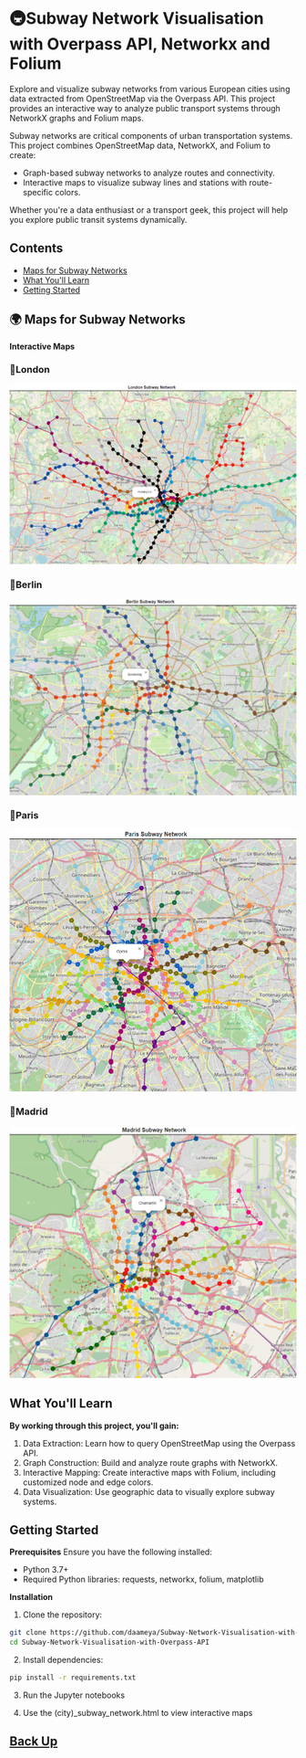 # 🚇Subway Network Visualisation with Overpass API, Networkx and Folium

Explore and visualize subway networks from various European cities using data extracted from OpenStreetMap via the Overpass API. This project provides an interactive way to analyze public transport systems through NetworkX graphs and Folium maps.

Subway networks are critical components of urban transportation systems. This project combines OpenStreetMap data, NetworkX, and Folium to create:

* Graph-based subway networks to analyze routes and connectivity.
* Interactive maps to visualize subway lines and stations with route-specific colors.

Whether you're a data enthusiast or a transport geek, this project will help you explore public transit systems dynamically.

## Contents

- [Maps for Subway Networks](#maps-for-subway-networks)
- [What You'll Learn](#what-youll-learn)
- [Getting Started](#getting-started)

## 🌍 Maps for Subway Networks
**Interactive Maps**
### 📍London
[![London](assets/London-subway.png)]()

### 📍Berlin
[![Berlin](assets/berlin-subway.png)]()

### 📍Paris
[![Paris](assets/paris-subway.png)]()

### 📍Madrid
[![Madrid](assets/madrid-subway.png)]()


## What You'll Learn

**By working through this project, you'll gain:**

1. Data Extraction: Learn how to query OpenStreetMap using the Overpass API.
2. Graph Construction: Build and analyze route graphs with NetworkX.
3. Interactive Mapping: Create interactive maps with Folium, including customized node and edge colors.
4. Data Visualization: Use geographic data to visually explore subway systems.

## Getting Started

**Prerequisites**
Ensure you have the following installed:
* Python 3.7+
* Required Python libraries: requests, networkx, folium, matplotlib

**Installation**

1. Clone the repository:
```bash
git clone https://github.com/daameya/Subway-Network-Visualisation-with-Overpass-API.git
cd Subway-Network-Visualisation-with-Overpass-API
```

2. Install dependencies:
```bash
pip install -r requirements.txt
```

3. Run the Jupyter notebooks

4. Use the (city)_subway_network.html to view interactive maps

## [Back Up](#🚇Subway-Network-Visualisation-with-Overpass-API,-Networkx-and-Folium)